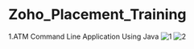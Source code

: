 # Zoho_Placement_Training #

1.ATM Command Line Application Using Java 
![1](https://user-images.githubusercontent.com/67855097/148779972-b7face43-8f78-47be-9c93-a20b7ac1431b.png)
![2](https://user-images.githubusercontent.com/67855097/148779991-c218223f-95e0-4eec-a521-47859dac9a1c.png)
